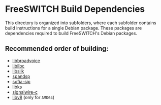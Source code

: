 # FreeSWITCH Build Dependencies

This directory is organized into subfolders, where each subfolder contains build instructions for a single Debian package. These packages are dependencies required to build FreeSWITCH's Debian packages.

## Recommended order of building:

- [libbroadvoice](libbroadvoice/README.md)
- [libilbc](libilbc/README.md)
- [libsilk](libsilk/README.md)
- [spandsp](spandsp/README.md)
- [sofia-sip](sofia-sip/README.md)
- [libks](libks/README.md)
- [signalwire-c](signalwire-c/README.md)
- [libv8](libv8/README.md) (only for `AMD64`)
